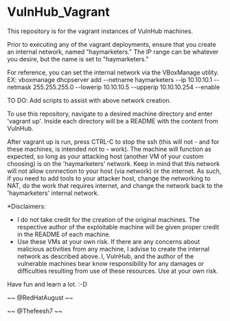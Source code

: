 # VulnHub_Vagrant
This repository is for the vagrant instances of VulnHub machines.

Prior to executing any of the vagrant deployments, ensure that you create an internal network, named "haymarketers." The IP range can be whatever you desire, but the name is set to "haymarketers."

For reference, you can set the internal network via the VBoxManage utility.
  EX: vboxmanage dhcpserver add --netname haymarketers --ip 10.10.10.1 --netmask 255.255.255.0 --lowerip 10.10.10.5 --upperip 10.10.10.254 --enable 

TO DO: Add scripts to assist with above network creation.

To use this repository, navigate to a desired machine directory and enter 'vagrant up'. Inside each directory will be a README with the content from VulnHub.

After vagrant up is run, press CTRL-C to stop the ssh (this will not - and for these machines, is intended not to - work). The machine will function as expected, so long as your attacking host (another VM of your custom choosing) is on the 'haymarketers' network. Keep in mind that this network will not allow connection to your host (via network) or the internet. As such, if you need to add tools to your attacker host, change the networking to NAT, do the work that requires internet, and change the network back to the 'haymarketers' internal network.

*Disclaimers:
  - I do not take credit for the creation of the original machines. The respective author of the exploitable machine will be given proper credit in the README of each machine.
  - Use these VMs at your own risk. If there are any concerns about malicious activities from any machine, I advise to create the internal network as described above. I, VulnHub, and the author of the vulnerable machines bear know responsibility for any damages or difficulties resulting from use of these resources. Use at your own risk.

Have fun and learn a lot. :-D

~~ @RedHatAugust ~~

~~  @Thefeesh7   ~~

